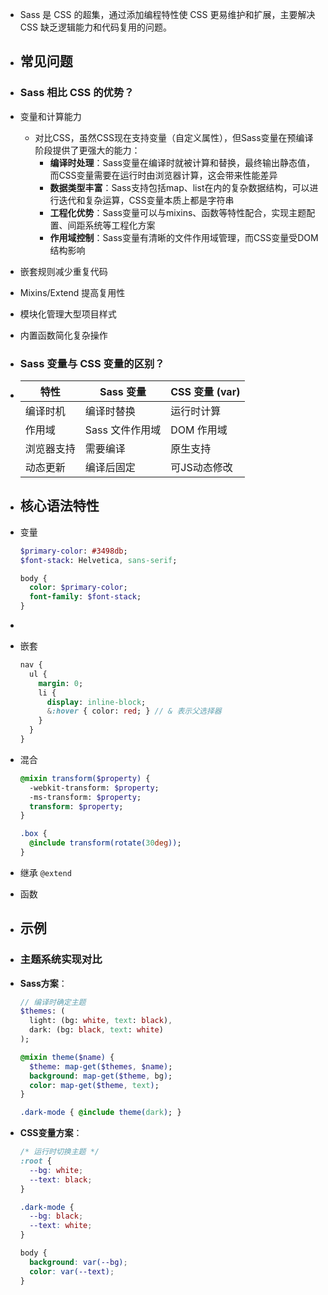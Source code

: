 - Sass 是 CSS 的超集，通过添加编程特性使 CSS 更易维护和扩展，主要解决 CSS 缺乏逻辑能力和代码复用的问题。
- ## 常见问题
- ### Sass 相比 CSS 的优势？
- 变量和计算能力
	- 对比CSS，虽然CSS现在支持变量（自定义属性），但Sass变量在预编译阶段提供了更强大的能力：
		- **编译时处理**：Sass变量在编译时就被计算和替换，最终输出静态值，而CSS变量需要在运行时由浏览器计算，这会带来性能差异
		- **数据类型丰富**：Sass支持包括map、list在内的复杂数据结构，可以进行迭代和复杂运算，CSS变量本质上都是字符串
		- **工程化优势**：Sass变量可以与mixins、函数等特性配合，实现主题配置、间距系统等工程化方案
		- **作用域控制**：Sass变量有清晰的文件作用域管理，而CSS变量受DOM结构影响
- 嵌套规则减少重复代码
- Mixins/Extend 提高复用性
- 模块化管理大型项目样式
- 内置函数简化复杂操作
- ### Sass 变量与 CSS 变量的区别？
- | 特性 | Sass 变量 | CSS 变量 (var) |
  | ---- | ---- | ---- |
  | 编译时机 | 编译时替换 | 运行时计算 |
  | 作用域 | Sass 文件作用域 | DOM 作用域 |
  | 浏览器支持 | 需要编译 | 原生支持 |
  | 动态更新 | 编译后固定 | 可JS动态修改 |
- ## 核心语法特性
- 变量
  ```sass
  $primary-color: #3498db;
  $font-stack: Helvetica, sans-serif;
  
  body {
    color: $primary-color;
    font-family: $font-stack;
  }
  ```
-
- 嵌套
  ```sass
  nav {
    ul {
      margin: 0;
      li { 
        display: inline-block;
        &:hover { color: red; } // & 表示父选择器
      }
    }
  }
  ```
- 混合
  ```sass
  @mixin transform($property) {
    -webkit-transform: $property;
    -ms-transform: $property;
    transform: $property;
  }
  
  .box { 
    @include transform(rotate(30deg)); 
  }
  ```
- 继承 `@extend`
- 函数
- ## 示例
- ### 主题系统实现对比
- **Sass方案**：
  
  ```sass
  // 编译时确定主题
  $themes: (
    light: (bg: white, text: black),
    dark: (bg: black, text: white)
  );
  
  @mixin theme($name) {
    $theme: map-get($themes, $name);
    background: map-get($theme, bg);
    color: map-get($theme, text);
  }
  
  .dark-mode { @include theme(dark); }
  ```
- **CSS变量方案**：
  ```css
  /* 运行时切换主题 */
  :root {
    --bg: white;
    --text: black;
  }
  
  .dark-mode {
    --bg: black;
    --text: white;
  }
  
  body {
    background: var(--bg);
    color: var(--text);
  }
  ```